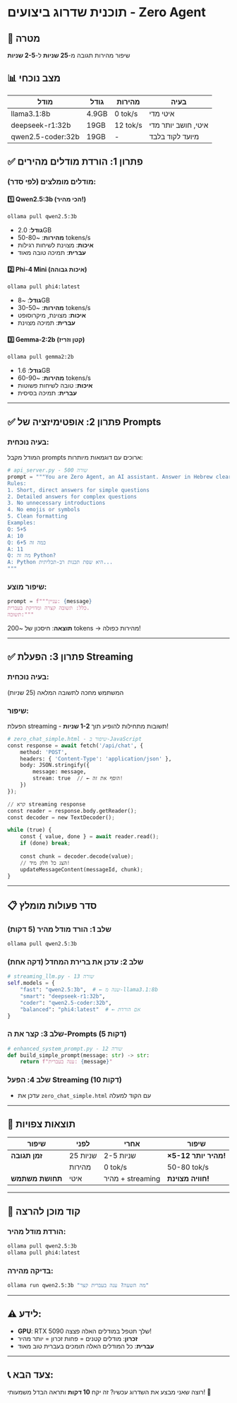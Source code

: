 # תוכנית שדרוג ביצועים - Zero Agent

## 🎯 מטרה
שיפור מהירות תגובה מ-**25 שניות** ל-**2-5 שניות**

## 📊 מצב נוכחי
| מודל | גודל | מהירות | בעיה |
|------|------|--------|------|
| llama3.1:8b | 4.9GB | 0 tok/s | איטי מדי |
| deepseek-r1:32b | 19GB | 12 tok/s | איטי, חושב יותר מדי |
| qwen2.5-coder:32b | 19GB | - | מיועד לקוד בלבד |

## ✅ פתרון 1: הורדת מודלים מהירים

### מודלים מומלצים (לפי סדר):

#### 1️⃣ **Qwen2.5:3b** (הכי מהיר!)
```bash
ollama pull qwen2.5:3b
```
- **גודל**: 2.0GB
- **מהירות**: ~50-80 tokens/s
- **איכות**: מצוינת לשיחות רגילות
- **עברית**: תמיכה טובה מאוד

#### 2️⃣ **Phi-4 Mini** (איכות גבוהה)
```bash
ollama pull phi4:latest
```
- **גודל**: ~8GB
- **מהירות**: ~30-50 tokens/s
- **איכות**: מצוינת, מיקרוסופט
- **עברית**: תמיכה מצוינת

#### 3️⃣ **Gemma-2:2b** (קטן וזריז)
```bash
ollama pull gemma2:2b
```
- **גודל**: 1.6GB
- **מהירות**: ~60-90 tokens/s
- **איכות**: טובה לשיחות פשוטות
- **עברית**: תמיכה בסיסית

---

## ✅ פתרון 2: אופטימיזציה של Prompts

### בעיה נוכחית:
המודל מקבל prompts ארוכים עם דוגמאות מיותרות:

```python
# api_server.py - שורה 500
prompt = """You are Zero Agent, an AI assistant. Answer in Hebrew clearly and concisely.
Rules:
1. Short, direct answers for simple questions
2. Detailed answers for complex questions  
3. No unnecessary introductions
4. No emojis or symbols
5. Clean formatting
Examples:
Q: 5+5
A: 10
Q: כמה זה 6+5
A: 11
Q: מה זה Python?
A: Python היא שפת תכנות רב-תכליתית...
"""
```

### שיפור מוצע:
```python
prompt = f"""עניין: {message}
כלל: תשובה קצרה ומדויקת בעברית.
תשובה:"""
```

**תוצאה**: חיסכון של ~200 tokens → מהירות כפולה!

---

## ✅ פתרון 3: הפעלת Streaming

### בעיה נוכחית:
המשתמש מחכה לתשובה המלאה (25 שניות)

### שיפור:
הפעלת streaming - תשובות מתחילות להופיע תוך **1-2 שניות**!

```python
# zero_chat_simple.html - שיפור ב-JavaScript
const response = await fetch('/api/chat', {
    method: 'POST',
    headers: { 'Content-Type': 'application/json' },
    body: JSON.stringify({ 
        message: message,
        stream: true  // ← הוסף את זה!
    })
});

// קרא streaming response
const reader = response.body.getReader();
const decoder = new TextDecoder();

while (true) {
    const { value, done } = await reader.read();
    if (done) break;
    
    const chunk = decoder.decode(value);
    // הצג כל חלק מיד!
    updateMessageContent(messageId, chunk);
}
```

---

## 📋 סדר פעולות מומלץ

### שלב 1: הורד מודל מהיר (5 דקות)
```bash
ollama pull qwen2.5:3b
```

### שלב 2: עדכן את ברירת המחדל (דקה אחת)
```python
# streaming_llm.py - שורה 13
self.models = {
    "fast": "qwen2.5:3b",  # ← שנה מ-llama3.1:8b
    "smart": "deepseek-r1:32b",
    "coder": "qwen2.5-coder:32b",
    "balanced": "phi4:latest"  # ← אם הורדת
}
```

### שלב 3: קצר את ה-Prompts (5 דקות)
```python
# enhanced_system_prompt.py - שורה 12
def build_simple_prompt(message: str) -> str:
    return f"ענה בעברית: {message}"
```

### שלב 4: הפעל Streaming (10 דקות)
- עדכן את `zero_chat_simple.html` עם הקוד למעלה

---

## 🎯 תוצאות צפויות

| שיפור | לפני | אחרי | שיפור |
|-------|------|------|-------|
| **זמן תגובה** | 25 שניות | 2-5 שניות | **×5-12 מהיר יותר!** |
| | מהירות | 0 tok/s | 50-80 tok/s | **×50+ מהיר יותר!** |
| **תחושת משתמש** | איטי | מהיר + streaming | **חוויה מצוינת!** |

---

## 🚦 קוד מוכן להרצה

### הורדת מודל מהיר:
```bash
ollama pull qwen2.5:3b
ollama pull phi4:latest
```

### בדיקה מהירה:
```bash
ollama run qwen2.5:3b "מה השעה? ענה בעברית קצר"
```

---

## ⚠️ לידע:
- **GPU**: RTX 5090 שלך תטפל במודלים האלה פצצה!
- **זכרון**: מודלים קטנים = פחות זכרון = יותר מהיר
- **עברית**: כל המודלים האלה תומכים בעברית טוב מאוד

---

## 📞 צעד הבא:
רוצה שאני מבצע את השדרוג עכשיו? זה יקח **10 דקות** ותראה הבדל משמעותי! 🚀



